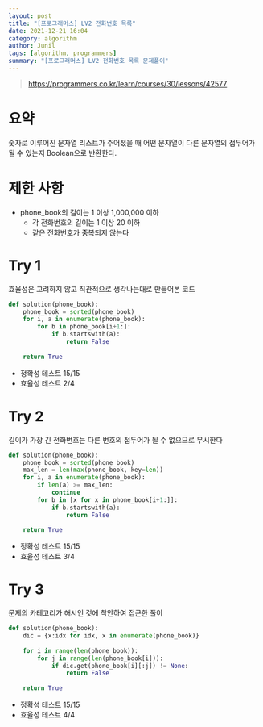 ```yaml
---
layout: post
title: "[프로그래머스] LV2 전화번호 목록"
date: 2021-12-21 16:04
category: algorithm
author: Junil
tags: [algorithm, programmers]
summary: "[프로그래머스] LV2 전화번호 목록 문제풀이"
---
```


> https://programmers.co.kr/learn/courses/30/lessons/42577

# 요약
숫자로 이루어진 문자열 리스트가 주어졌을 때 어떤 문자열이 다른 문자열의 접두어가 될 수 있는지 Boolean으로 반환한다.

# 제한 사항
* phone_book의 길이는 1 이상 1,000,000 이하
    * 각 전화번호의 길이는 1 이상 20 이하
    * 같은 전화번호가 중복되지 않는다

# Try 1
효율성은 고려하지 않고 직관적으로 생각나는대로 만들어본 코드
```python
def solution(phone_book):
    phone_book = sorted(phone_book)
    for i, a in enumerate(phone_book):
        for b in phone_book[i+1:]:
            if b.startswith(a):
                return False
            
    return True
```
* 정확성 테스트 15/15
* 효율성 테스트 2/4

# Try 2
길이가 가장 긴 전화번호는 다른 번호의 접두어가 될 수 없으므로 무시한다
```python
def solution(phone_book):
    phone_book = sorted(phone_book)
    max_len = len(max(phone_book, key=len))
    for i, a in enumerate(phone_book):
        if len(a) >= max_len:
            continue
        for b in [x for x in phone_book[i+1:]]:
            if b.startswith(a):
                return False
            
    return True
```
* 정확성 테스트 15/15
* 효율성 테스트 3/4


# Try 3
문제의 카테고리가 해시인 것에 착안하여 접근한 풀이
```python
def solution(phone_book):
    dic = {x:idx for idx, x in enumerate(phone_book)}
    
    for i in range(len(phone_book)):
        for j in range(len(phone_book[i])):
            if dic.get(phone_book[i][:j]) != None:
                return False
            
    return True
```
* 정확성 테스트 15/15
* 효율성 테스트 4/4
